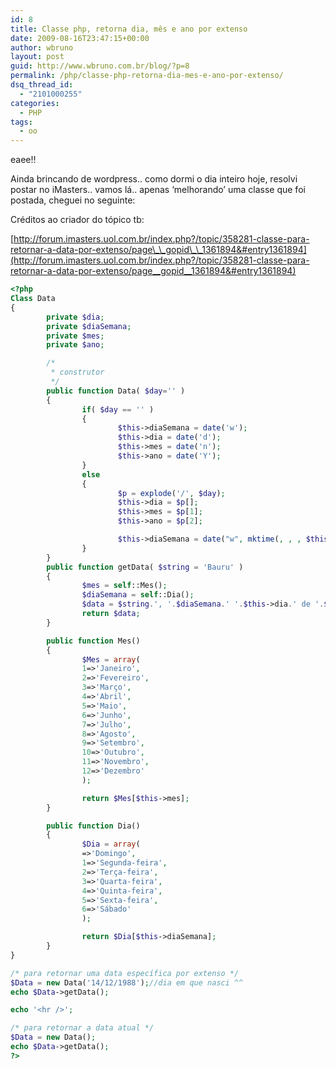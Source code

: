 ```yaml
---
id: 8
title: Classe php, retorna dia, mês e ano por extenso
date: 2009-08-16T23:47:15+00:00
author: wbruno
layout: post
guid: http://www.wbruno.com.br/blog/?p=8
permalink: /php/classe-php-retorna-dia-mes-e-ano-por-extenso/
dsq_thread_id:
  - "2101000255"
categories:
  - PHP
tags:
  - oo
---
```

eaee!!

Ainda brincando de wordpress.. como dormi o dia inteiro hoje, resolvi postar no iMasters.. vamos lá.. apenas &#8216;melhorando&#8217; uma classe que foi postada, cheguei no seguinte:

Créditos ao criador do tópico tb:

[http://forum.imasters.uol.com.br/index.php?/topic/358281-classe-para-retornar-a-data-por-extenso/page\_\_gopid\_\_1361894&#entry1361894](http://forum.imasters.uol.com.br/index.php?/topic/358281-classe-para-retornar-a-data-por-extenso/page__gopid__1361894&#entry1361894)

``` php
<?php
Class Data
{
        private $dia;
        private $diaSemana;
        private $mes;
        private $ano;

        /*
         * construtor
         */
        public function Data( $day='' )
        {
                if( $day == '' )
                {
                        $this->diaSemana = date('w');
                        $this->dia = date('d');
                        $this->mes = date('n');
                        $this->ano = date('Y');
                }
                else
                {
                        $p = explode('/', $day);
                        $this->dia = $p[];
                        $this->mes = $p[1];
                        $this->ano = $p[2];

                        $this->diaSemana = date("w", mktime(, , , $this->mes, $this->dia, $this->ano));
                }
        }
        public function getData( $string = 'Bauru' )
        {
                $mes = self::Mes();
                $diaSemana = self::Dia();
                $data = $string.', '.$diaSemana.' '.$this->dia.' de '.$mes.' de '.$this->ano;
                return $data;
        }

        public function Mes()
        {
                $Mes = array(
                1=>'Janeiro',
                2=>'Fevereiro',
                3=>'Março',
                4=>'Abril',
                5=>'Maio',
                6=>'Junho',
                7=>'Julho',
                8=>'Agosto',
                9=>'Setembro',
                10=>'Outubro',
                11=>'Novembro',
                12=>'Dezembro'
                );

                return $Mes[$this->mes];
        }

        public function Dia()
        {
                $Dia = array(
                =>'Domingo',
                1=>'Segunda-feira',
                2=>'Terça-feira',
                3=>'Quarta-feira',
                4=>'Quinta-feira',
                5=>'Sexta-feira',
                6=>'Sábado'
                );

                return $Dia[$this->diaSemana];
        }
}

/* para retornar uma data específica por extenso */
$Data = new Data('14/12/1988');//dia em que nasci ^^
echo $Data->getData();

echo '<hr />';

/* para retornar a data atual */
$Data = new Data();
echo $Data->getData();
?>
```
